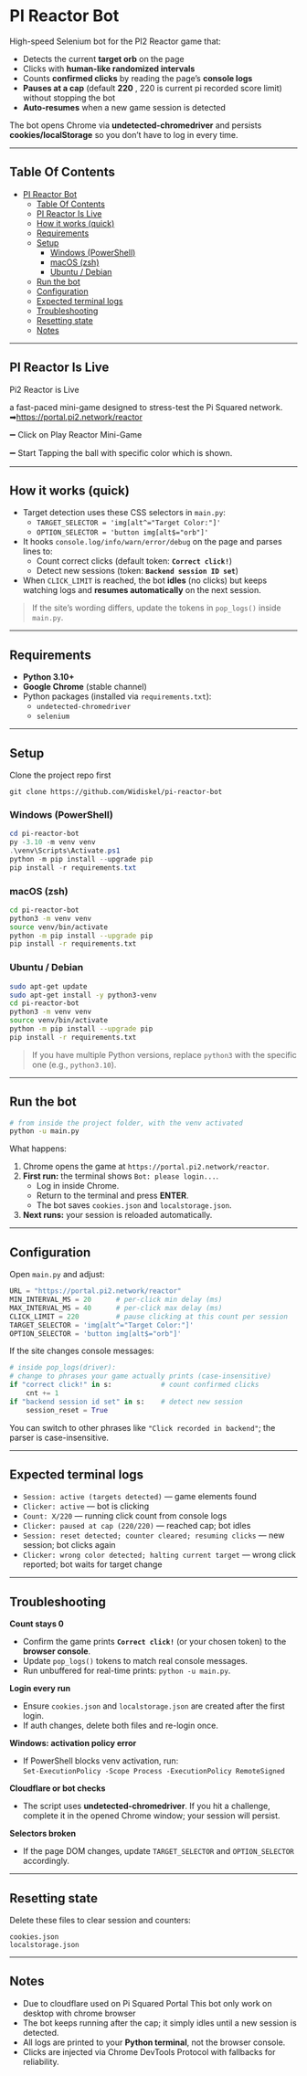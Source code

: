 # PI Reactor Bot

High-speed Selenium bot for the PI2 Reactor game that:

- Detects the current **target orb** on the page
- Clicks with **human-like randomized intervals**
- Counts **confirmed clicks** by reading the page’s **console logs**
- **Pauses at a cap** (default **220** , 220 is current pi recorded score limit) without stopping the bot
- **Auto-resumes** when a new game session is detected

The bot opens Chrome via **undetected-chromedriver** and persists **cookies/localStorage** so you don’t have to log in every time.

---

## Table Of Contents
- [PI Reactor Bot](#pi-reactor-bot)
  - [Table Of Contents](#table-of-contents)
  - [PI Reactor Is Live](#pi-reactor-is-live)
  - [How it works (quick)](#how-it-works-quick)
  - [Requirements](#requirements)
  - [Setup](#setup)
    - [Windows (PowerShell)](#windows-powershell)
    - [macOS (zsh)](#macos-zsh)
    - [Ubuntu / Debian](#ubuntu--debian)
  - [Run the bot](#run-the-bot)
  - [Configuration](#configuration)
  - [Expected terminal logs](#expected-terminal-logs)
  - [Troubleshooting](#troubleshooting)
  - [Resetting state](#resetting-state)
  - [Notes](#notes)

---

## PI Reactor Is Live
Pi2 Reactor is Live

a fast-paced mini-game designed to stress-test the Pi Squared network.
➡https://portal.pi2.network/reactor

➖ Click on Play Reactor Mini-Game

➖ Start Tapping the ball with specific color which is shown.

---

## How it works (quick)

- Target detection uses these CSS selectors in `main.py`:
  - `TARGET_SELECTOR = 'img[alt^="Target Color:"]'`
  - `OPTION_SELECTOR = 'button img[alt$="orb"]'`
- It hooks `console.log/info/warn/error/debug` on the page and parses lines to:
  - Count correct clicks (default token: **`Correct click!`**)
  - Detect new sessions (token: **`Backend session ID set`**)
- When `CLICK_LIMIT` is reached, the bot **idles** (no clicks) but keeps watching logs and **resumes automatically** on the next session.

> If the site’s wording differs, update the tokens in `pop_logs()` inside `main.py`.

---

## Requirements

- **Python 3.10+**
- **Google Chrome** (stable channel)
- Python packages (installed via `requirements.txt`):
  - `undetected-chromedriver`
  - `selenium`

---

## Setup

Clone the project repo first
```
git clone https://github.com/Widiskel/pi-reactor-bot
```

### Windows (PowerShell)

```powershell
cd pi-reactor-bot
py -3.10 -m venv venv
.\venv\Scripts\Activate.ps1
python -m pip install --upgrade pip
pip install -r requirements.txt
```

### macOS (zsh)

```bash
cd pi-reactor-bot
python3 -m venv venv
source venv/bin/activate
python -m pip install --upgrade pip
pip install -r requirements.txt
```

### Ubuntu / Debian

```bash
sudo apt-get update
sudo apt-get install -y python3-venv
cd pi-reactor-bot
python3 -m venv venv
source venv/bin/activate
python -m pip install --upgrade pip
pip install -r requirements.txt
```

> If you have multiple Python versions, replace `python3` with the specific one (e.g., `python3.10`).

---

## Run the bot

```bash
# from inside the project folder, with the venv activated
python -u main.py
```

What happens:

1. Chrome opens the game at `https://portal.pi2.network/reactor`.
2. **First run:** the terminal shows `Bot: please login...`.
   - Log in inside Chrome.
   - Return to the terminal and press **ENTER**.
   - The bot saves `cookies.json` and `localstorage.json`.
3. **Next runs:** your session is reloaded automatically.

---

## Configuration

Open `main.py` and adjust:

```python
URL = "https://portal.pi2.network/reactor"
MIN_INTERVAL_MS = 20      # per-click min delay (ms)
MAX_INTERVAL_MS = 40      # per-click max delay (ms)
CLICK_LIMIT = 220         # pause clicking at this count per session
TARGET_SELECTOR = 'img[alt^="Target Color:"]'
OPTION_SELECTOR = 'button img[alt$="orb"]'
```

If the site changes console messages:

```python
# inside pop_logs(driver):
# change to phrases your game actually prints (case-insensitive)
if "correct click!" in s:            # count confirmed clicks
    cnt += 1
if "backend session id set" in s:    # detect new session
    session_reset = True
```

You can switch to other phrases like `"Click recorded in backend"`; the parser is case-insensitive.

---

## Expected terminal logs

- `Session: active (targets detected)` — game elements found
- `Clicker: active` — bot is clicking
- `Count: X/220` — running click count from console logs
- `Clicker: paused at cap (220/220)` — reached cap; bot idles
- `Session: reset detected; counter cleared; resuming clicks` — new session; bot clicks again
- `Clicker: wrong color detected; halting current target` — wrong click reported; bot waits for target change

---

## Troubleshooting

**Count stays 0**
- Confirm the game prints **`Correct click!`** (or your chosen token) to the **browser console**.
- Update `pop_logs()` tokens to match real console messages.
- Run unbuffered for real-time prints: `python -u main.py`.

**Login every run**
- Ensure `cookies.json` and `localstorage.json` are created after the first login.
- If auth changes, delete both files and re-login once.

**Windows: activation policy error**
- If PowerShell blocks venv activation, run:  
  `Set-ExecutionPolicy -Scope Process -ExecutionPolicy RemoteSigned`

**Cloudflare or bot checks**
- The script uses **undetected-chromedriver**. If you hit a challenge, complete it in the opened Chrome window; your session will persist.

**Selectors broken**
- If the page DOM changes, update `TARGET_SELECTOR` and `OPTION_SELECTOR` accordingly.

---

## Resetting state

Delete these files to clear session and counters:

```
cookies.json
localstorage.json
```

---

## Notes
- Due to cloudflare used on Pi Squared Portal This bot only work on desktop with chrome browser
- The bot keeps running after the cap; it simply idles until a new session is detected.
- All logs are printed to your **Python terminal**, not the browser console.
- Clicks are injected via Chrome DevTools Protocol with fallbacks for reliability.
